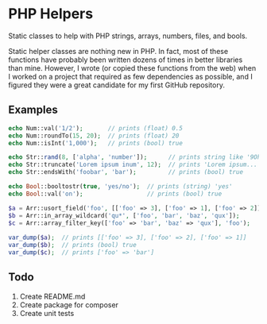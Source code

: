 # PHP Helpers
Static classes to help with PHP strings, arrays, numbers, files, and bools.

Static helper classes are nothing new in PHP. In fact, most of these functions have probably been written dozens of times in better libraries than mine. However, I wrote (or copied these functions from the web) when I worked on a project that required as few dependencies as possible, and I figured they were a great candidate for my first GitHub repository.

## Examples
```php
echo Num::val('1/2');       // prints (float) 0.5
echo Num::roundTo(15, 20);  // prints (float) 20
echo Num::isInt('1,000');   // prints (bool) true

echo Str::rand(8, ['alpha', 'number']);      // prints string like '9Ohb5Fv3'
echo Str::truncate('Lorem ipsum inum', 12);  // prints 'Lorem ipsum...'
echo Str::endsWith('foobar', 'bar');         // prints (bool) true

echo Bool::booltostr(true, 'yes/no');  // prints (string) 'yes'
echo Bool::val('on');                  // prints (bool) true

$a = Arr::usort_field('foo', [['foo' => 3], ['foo' => 1], ['foo' => 2]]);   
$b = Arr::in_array_wildcard('qu*', ['foo', 'bar', 'baz', 'qux']);   
$c = Arr::array_filter_key(['foo' => 'bar', 'baz' => 'qux'], 'foo'); 
 
var_dump($a);  // prints [['foo' => 3], ['foo' => 2], ['foo' => 1]]
var_dump($b);  // prints (bool) true
var_dump($c);  // prints ['foo' => 'bar']
```

## Todo
1. Create README.md
2. Create package for composer
3. Create unit tests
